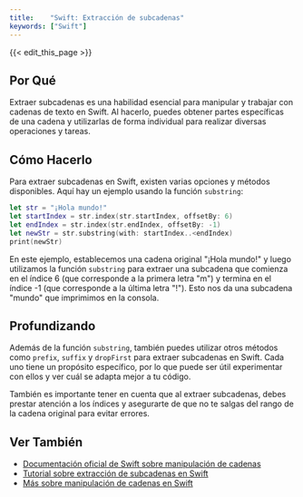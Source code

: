 ```yaml
---
title:    "Swift: Extracción de subcadenas"
keywords: ["Swift"]
---
```


{{< edit_this_page >}}

## Por Qué

Extraer subcadenas es una habilidad esencial para manipular y trabajar con cadenas de texto en Swift. Al hacerlo, puedes obtener partes específicas de una cadena y utilizarlas de forma individual para realizar diversas operaciones y tareas.

## Cómo Hacerlo

Para extraer subcadenas en Swift, existen varias opciones y métodos disponibles. Aquí hay un ejemplo usando la función `substring`:

```Swift
let str = "¡Hola mundo!"
let startIndex = str.index(str.startIndex, offsetBy: 6)
let endIndex = str.index(str.endIndex, offsetBy: -1)
let newStr = str.substring(with: startIndex..<endIndex)
print(newStr)
```

En este ejemplo, establecemos una cadena original "¡Hola mundo!" y luego utilizamos la función `substring` para extraer una subcadena que comienza en el índice 6 (que corresponde a la primera letra "m") y termina en el índice -1 (que corresponde a la última letra "!"). Esto nos da una subcadena "mundo" que imprimimos en la consola.

## Profundizando

Además de la función `substring`, también puedes utilizar otros métodos como `prefix`, `suffix` y `dropFirst` para extraer subcadenas en Swift. Cada uno tiene un propósito específico, por lo que puede ser útil experimentar con ellos y ver cuál se adapta mejor a tu código.

También es importante tener en cuenta que al extraer subcadenas, debes prestar atención a los índices y asegurarte de que no te salgas del rango de la cadena original para evitar errores.

## Ver También

- [Documentación oficial de Swift sobre manipulación de cadenas](https://docs.swift.org/swift-book/LanguageGuide/StringsAndCharacters.html#)
- [Tutorial sobre extracción de subcadenas en Swift](https://www.hackingwithswift.com/example-code/strings/how-to-extract-a-substring-from-a-string)
- [Más sobre manipulación de cadenas en Swift](https://www.raywenderlich.com/137516/swift-tutorial-part-2-simple-ios-app)